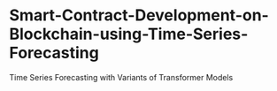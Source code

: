 # Smart-Contract-Development-on-Blockchain-using-Time-Series-Forecasting
Time Series Forecasting with Variants of Transformer Models
